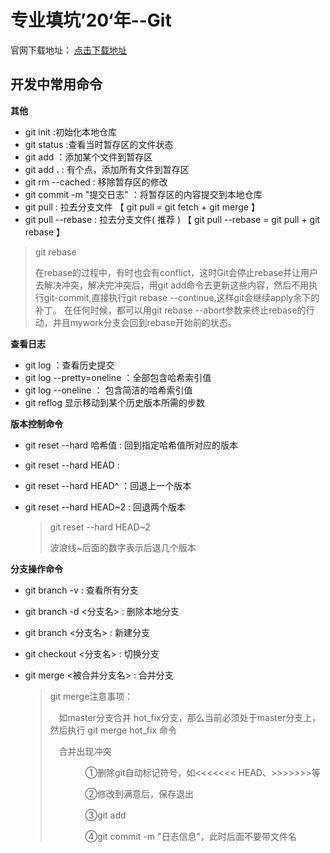# 专业填坑’20‘年--Git

官网下载地址： [点击下载地址](https://git-scm.com/downloads)

## 开发中常用命令

**其他**

- git init :初始化本地仓库
- git status  :查看当时暂存区的文件状态
- git add  <file name> ：添加某个文件到暂存区
- git add **.** : 有个点，添加所有文件到暂存区
- git rm --cached <file name> : 移除暂存区的修改
- git commit -m "提交日志"  <file name>：将暂存区的内容提交到本地仓库
- git pull :  拉去分支文件 【 git pull = git fetch +  git merge 】
- git pull --rebase  : 拉去分支文件( 推荐 )  【 git pull --rebase = git pull + git rebase 】

> git rebase
>
> 在rebase的过程中，有时也会有conflict，这时Git会停止rebase并让用户去解决冲突，解决完冲突后，用git add命令去更新这些内容，然后不用执行git-commit,直接执行git rebase --continue,这样git会继续apply余下的补丁。
> 在任何时候，都可以用git rebase --abort参数来终止rebase的行动，并且mywork分支会回到rebase开始前的状态。



**查看日志**

- git log ：查看历史提交
- git log --pretty=oneline ：全部包含哈希索引值
- git log --oneline ： 包含简洁的哈希索引值
- git reflog 显示移动到某个历史版本所需的步数



**版本控制命令**

- git reset --hard 哈希值     :  回到指定哈希值所对应的版本

- git reset --hard HEAD      :      

- git reset --hard HEAD^    ：回退上一个版本

- git reset --hard HEAD~2  :  回退两个版本

  > git reset --hard HEAD~2
  >
  > 波浪线~后面的数字表示后退几个版本



**分支操作命令**

- git branch -v  :  查看所有分支

- git branch -d <分支名>  :  删除本地分支

- git branch  <分支名>       :  新建分支

- git checkout  <分支名>  :    切换分支

- git merge  <被合并分支名>  :  合并分支

  > git merge注意事项：
  >
  > 　如master分支合并 hot_fix分支，那么当前必须处于master分支上，然后执行 git merge hot_fix 命令
  >
  > 　合并出现冲突
  >
  > 　　　　①删除git自动标记符号，如<<<<<<< HEAD、>>>>>>>等
  >
  > 　　　　②修改到满意后，保存退出
  >
  > 　　　　③git add <file name>
  >
  > 　　　　④git commit -m "日志信息"，此时后面不要带文件名

